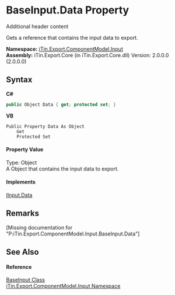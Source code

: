# BaseInput.Data Property 
Additional header content 

Gets a reference that contains the input data to export.

**Namespace:**&nbsp;<a href="N_iTin_Export_ComponentModel_Input">iTin.Export.ComponentModel.Input</a><br />**Assembly:**&nbsp;iTin.Export.Core (in iTin.Export.Core.dll) Version: 2.0.0.0 (2.0.0.0)

## Syntax

**C#**<br />
``` C#
public Object Data { get; protected set; }
```

**VB**<br />
``` VB
Public Property Data As Object
	Get
	Protected Set
```


#### Property Value
Type: Object<br />A Object that contains the input data to export.

#### Implements
<a href="P_iTin_Export_ComponentModel_Input_IInput_Data">IInput.Data</a><br />

## Remarks
\[Missing <remarks> documentation for "P:iTin.Export.ComponentModel.Input.BaseInput.Data"\]

## See Also


#### Reference
<a href="T_iTin_Export_ComponentModel_Input_BaseInput">BaseInput Class</a><br /><a href="N_iTin_Export_ComponentModel_Input">iTin.Export.ComponentModel.Input Namespace</a><br />